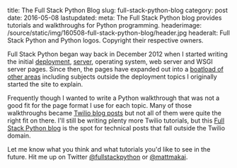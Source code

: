 title: The Full Stack Python Blog
slug: full-stack-python-blog
category: post
date: 2016-05-08
lastupdated: 
meta: The Full Stack Python blog provides tutorials and walkthroughs for Python programming.
headerimage: /source/static/img/160508-full-stack-python-blog/header.jpg
headeralt: Full Stack Python and Python logos. Copyright their respective owners.


Full Stack Python began way back in December 2012 when I started writing
the initial [deployment](/deployment.html), [server](/servers.html), 
operating system, web server and WSGI server pages. Since then, the pages
have expanded out into a 
[boatload of other areas](/table-of-contents.html)
including subjects outside the deployment topics I originally started the
site to explain.

Frequently though I wanted to write a Python walkthrough that was not a
good fit for the page format I use for each topic. Many of those walkthroughs
became [Twilio blog posts](https://www.twilio.com/blog/author/mmakai)
but not all of them were quite the right fit on there. I'll still be writing
plenty more Twilio tutorials, but this [Full Stack Python blog](/blog.html)
is the spot for technical posts that fall outside the Twilio domain.

Let me know what you think and what tutorials you'd like to see in the future. 
Hit me up on Twitter [@fullstackpython](https://twitter.com/fullstackpython)
or [@mattmakai](https://twitter.com/mattmakai).
